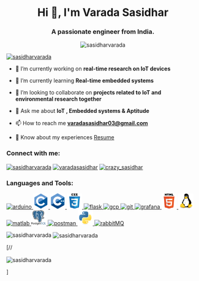 <h1 align="center">Hi 👋, I'm Varada Sasidhar</h1>
<h3 align="center">A passionate engineer from India.</h3>

<p align="center"> <img src="https://komarev.com/ghpvc/?username=sasidharvarada&label=Profile%20views&color=0e75b6&style=flat" alt="sasidharvarada" /> </p>

<p align="left"> <a href="https://github.com/ryo-ma/github-profile-trophy"><img src="https://github-profile-trophy.vercel.app/?username=sasidharvarada" alt="sasidharvarada" /></a> </p>

- 🔭 I’m currently working on **real-time research on IoT devices**

- 🌱 I’m currently learning **Real-time embedded systems**

- 👯 I’m looking to collaborate on **projects related to IoT and environmental research together**

- 💬 Ask me about **IoT , Embedded systems & Aptitude**

- 📫 How to reach me **varadasasidhar03@gmail.com**

- 📄 Know about my experiences [Resume](https://iiitaphyd-my.sharepoint.com/:b:/g/personal/ushasree_mogadali_research_iiit_ac_in/EQWw1LT_nDVLoJL4t2z8l3gB01Vkm1pGQksaqTx4XgWBgg?e=2JSmMq)

<h3 align="left">Connect with me:</h3>
<p align="left">
<a href="https://twitter.com/sasidharvarada" target="blank"><img align="center" src="https://raw.githubusercontent.com/rahuldkjain/github-profile-readme-generator/master/src/images/icons/Social/twitter.svg" alt="sasidharvarada" height="30" width="40" /></a>
<a href="https://linkedin.com/in/varadasasidhar" target="blank"><img align="center" src="https://raw.githubusercontent.com/rahuldkjain/github-profile-readme-generator/master/src/images/icons/Social/linked-in-alt.svg" alt="varadasasidhar" height="30" width="40" /></a>
<a href="https://instagram.com/crazy_sasidhar" target="blank"><img align="center" src="https://raw.githubusercontent.com/rahuldkjain/github-profile-readme-generator/master/src/images/icons/Social/instagram.svg" alt="crazy_sasidhar" height="30" width="40" /></a>
</p>

<h3 align="left">Languages and Tools:</h3>
<p align="left"> <a href="https://www.arduino.cc/" target="_blank" rel="noreferrer"> <img src="https://cdn.worldvectorlogo.com/logos/arduino-1.svg" alt="arduino" width="40" height="40"/> </a> <a href="https://www.cprogramming.com/" target="_blank" rel="noreferrer"> <img src="https://raw.githubusercontent.com/devicons/devicon/master/icons/c/c-original.svg" alt="c" width="40" height="40"/> </a> <a href="https://www.w3schools.com/cpp/" target="_blank" rel="noreferrer"> <img src="https://raw.githubusercontent.com/devicons/devicon/master/icons/cplusplus/cplusplus-original.svg" alt="cplusplus" width="40" height="40"/> </a> <a href="https://www.w3schools.com/css/" target="_blank" rel="noreferrer"> <img src="https://raw.githubusercontent.com/devicons/devicon/master/icons/css3/css3-original-wordmark.svg" alt="css3" width="40" height="40"/> </a> <a href="https://flask.palletsprojects.com/" target="_blank" rel="noreferrer"> <img src="https://www.vectorlogo.zone/logos/pocoo_flask/pocoo_flask-icon.svg" alt="flask" width="40" height="40"/> </a> <a href="https://cloud.google.com" target="_blank" rel="noreferrer"> <img src="https://www.vectorlogo.zone/logos/google_cloud/google_cloud-icon.svg" alt="gcp" width="40" height="40"/> </a> <a href="https://git-scm.com/" target="_blank" rel="noreferrer"> <img src="https://www.vectorlogo.zone/logos/git-scm/git-scm-icon.svg" alt="git" width="40" height="40"/> </a> <a href="https://grafana.com" target="_blank" rel="noreferrer"> <img src="https://www.vectorlogo.zone/logos/grafana/grafana-icon.svg" alt="grafana" width="40" height="40"/> </a> <a href="https://www.w3.org/html/" target="_blank" rel="noreferrer"> <img src="https://raw.githubusercontent.com/devicons/devicon/master/icons/html5/html5-original-wordmark.svg" alt="html5" width="40" height="40"/> </a> <a href="https://www.linux.org/" target="_blank" rel="noreferrer"> <img src="https://raw.githubusercontent.com/devicons/devicon/master/icons/linux/linux-original.svg" alt="linux" width="40" height="40"/> </a> <a href="https://www.mathworks.com/" target="_blank" rel="noreferrer"> <img src="https://upload.wikimedia.org/wikipedia/commons/2/21/Matlab_Logo.png" alt="matlab" width="40" height="40"/> </a> <a href="https://www.postgresql.org" target="_blank" rel="noreferrer"> <img src="https://raw.githubusercontent.com/devicons/devicon/master/icons/postgresql/postgresql-original-wordmark.svg" alt="postgresql" width="40" height="40"/> </a> <a href="https://postman.com" target="_blank" rel="noreferrer"> <img src="https://www.vectorlogo.zone/logos/getpostman/getpostman-icon.svg" alt="postman" width="40" height="40"/> </a> <a href="https://www.python.org" target="_blank" rel="noreferrer"> <img src="https://raw.githubusercontent.com/devicons/devicon/master/icons/python/python-original.svg" alt="python" width="40" height="40"/> </a> <a href="https://www.rabbitmq.com" target="_blank" rel="noreferrer"> <img src="https://www.vectorlogo.zone/logos/rabbitmq/rabbitmq-icon.svg" alt="rabbitMQ" width="40" height="40"/> </a> </p>

<p><img align="left" src="https://github-readme-stats.vercel.app/api/top-langs?username=sasidharvarada&show_icons=true&locale=en&layout=compact" alt="sasidharvarada" /></p>

<p>&nbsp;<img align="center" src="https://github-readme-stats.vercel.app/api?username=sasidharvarada&show_icons=true&locale=en" alt="sasidharvarada" /></p>

[// <p><img align="center" src="https://github-readme-streak-stats.herokuapp.com/?user=sasidharvarada&" alt="sasidharvarada" /></p> ]
